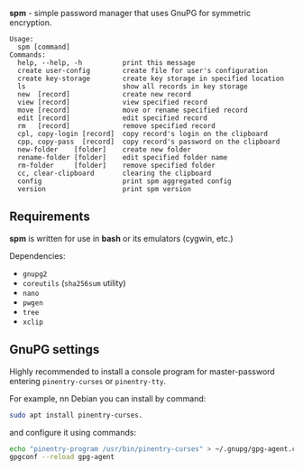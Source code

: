 **spm** - simple password manager that uses GnuPG for symmetric encryption.

```
Usage:
  spm [command]
Commands:
  help, --help, -h          print this message
  create user-config        create file for user's configuration
  create key-storage        create key storage in specified location
  ls                        show all records in key storage
  new  [record]             create new record
  view [record]             view specified record
  move [record]             move or rename specified record
  edit [record]             edit specified record
  rm   [record]             remove specified record
  cpl, copy-login [record]  copy record's login on the clipboard
  cpp, copy-pass  [record]  copy record's password on the clipboard
  new-folder    [folder]    create new folder
  rename-folder [folder]    edit specified folder name
  rm-folder     [folder]    remove specified folder
  cc, clear-clipboard       clearing the clipboard
  config                    print spm aggregated config
  version                   print spm version
```

## Requirements

**spm** is written for use in **bash** or its emulators (cygwin, etc.)

Dependencies:
* `gnupg2`
* `coreutils` (`sha256sum` utility)
* `nano`
* `pwgen`
* `tree`
* `xclip`

## GnuPG settings

Highly recommended to install a console program for master-password entering `pinentry-curses` or `pinentry-tty`.

For example, nn Debian you can install by command:

```bash
sudo apt install pinentry-curses.
```

and configure it using commands:

```bash
echo "pinentry-program /usr/bin/pinentry-curses" > ~/.gnupg/gpg-agent.conf
gpgconf --reload gpg-agent
```
